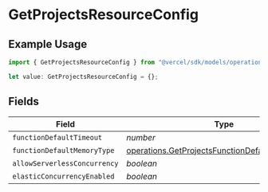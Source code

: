 # GetProjectsResourceConfig

## Example Usage

```typescript
import { GetProjectsResourceConfig } from "@vercel/sdk/models/operations/getprojects.js";

let value: GetProjectsResourceConfig = {};
```

## Fields

| Field                                                                                                              | Type                                                                                                               | Required                                                                                                           | Description                                                                                                        |
| ------------------------------------------------------------------------------------------------------------------ | ------------------------------------------------------------------------------------------------------------------ | ------------------------------------------------------------------------------------------------------------------ | ------------------------------------------------------------------------------------------------------------------ |
| `functionDefaultTimeout`                                                                                           | *number*                                                                                                           | :heavy_minus_sign:                                                                                                 | N/A                                                                                                                |
| `functionDefaultMemoryType`                                                                                        | [operations.GetProjectsFunctionDefaultMemoryType](../../models/operations/getprojectsfunctiondefaultmemorytype.md) | :heavy_minus_sign:                                                                                                 | N/A                                                                                                                |
| `allowServerlessConcurrency`                                                                                       | *boolean*                                                                                                          | :heavy_minus_sign:                                                                                                 | N/A                                                                                                                |
| `elasticConcurrencyEnabled`                                                                                        | *boolean*                                                                                                          | :heavy_minus_sign:                                                                                                 | N/A                                                                                                                |